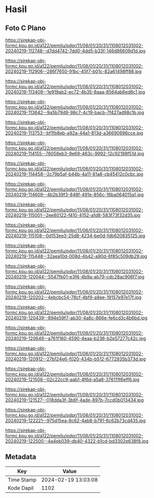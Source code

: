 # Hasil

## Foto C Plano

https://sirekap-obj-formc.kpu.go.id/a122/pemilu/pdpr/11/08/01/20/31/1108012031002-20240219-112748--d7dd4742-7dd0-4dd5-b33f-146d86609d1d.jpg

https://sirekap-obj-formc.kpu.go.id/a122/pemilu/pdpr/11/08/01/20/31/1108012031002-20240219-112906--286f7650-91bc-45f7-b01c-82a61498ff88.jpg

https://sirekap-obj-formc.kpu.go.id/a122/pemilu/pdpr/11/08/01/20/31/1108012031002-20240219-113409--1e919ab2-ec72-4b35-8aaa-8564ab6ed8c1.jpg

https://sirekap-obj-formc.kpu.go.id/a122/pemilu/pdpr/11/08/01/20/31/1108012031002-20240219-113642--9a5b79d9-98c7-4c19-bacb-7f427ad98c1b.jpg

https://sirekap-obj-formc.kpu.go.id/a122/pemilu/pdpr/11/08/01/20/31/1108012031002-20240219-113753--bf1fb8eb-a92a-44a1-813d-a36690696cce.jpg

https://sirekap-obj-formc.kpu.go.id/a122/pemilu/pdpr/11/08/01/20/31/1108012031002-20240219-114155--76058eb3-9e69-463c-9992-12c92198f51d.jpg

https://sirekap-obj-formc.kpu.go.id/a122/pemilu/pdpr/11/08/01/20/31/1108012031002-20240219-114458--2c79b5af-b44b-4a11-81a8-cb45412c0cbc.jpg

https://sirekap-obj-formc.kpu.go.id/a122/pemilu/pdpr/11/08/01/20/31/1108012031002-20240219-114609--4b2b39f3-848f-491e-856c-16ba064015a1.jpg

https://sirekap-obj-formc.kpu.go.id/a122/pemilu/pdpr/11/08/01/20/31/1108012031002-20240219-115001--2ee80122-f410-4152-a1d8-583f73f32d35.jpg

https://sirekap-obj-formc.kpu.go.id/a122/pemilu/pdpr/11/08/01/20/31/1108012031002-20240219-115108--0d153ee3-25d8-4234-be0d-fdb620835125.jpg

https://sirekap-obj-formc.kpu.go.id/a122/pemilu/pdpr/11/08/01/20/31/1108012031002-20240219-115448--32aea10d-008d-4b42-a90d-6f85c509db29.jpg

https://sirekap-obj-formc.kpu.go.id/a122/pemilu/pdpr/11/08/01/20/31/1108012031002-20240219-120044--5547fb01-e3f4-4b9a-ab79-cdc28ac906f7.jpg

https://sirekap-obj-formc.kpu.go.id/a122/pemilu/pdpr/11/08/01/20/31/1108012031002-20240219-120202--4ebcbc54-78cf-4bf9-a8ee-19157e97e17f.jpg

https://sirekap-obj-formc.kpu.go.id/a122/pemilu/pdpr/11/08/01/20/31/1108012031002-20240219-120439--894e59f7-ab30-4a8c-866e-fe6cd3c4b6bd.jpg

https://sirekap-obj-formc.kpu.go.id/a122/pemilu/pdpr/11/08/01/20/31/1108012031002-20240219-120649--a761f160-4590-4eaa-b236-b2e57277c42c.jpg

https://sirekap-obj-formc.kpu.go.id/a122/pemilu/pdpr/11/08/01/20/31/1108012031002-20240219-120912--27b124e6-f020-434b-b512-6772935b373d.jpg

https://sirekap-obj-formc.kpu.go.id/a122/pemilu/pdpr/11/08/01/20/31/1108012031002-20240219-121508--02c22cc9-aab1-4f6d-a5a8-376111f6eff6.jpg

https://sirekap-obj-formc.kpu.go.id/a122/pemilu/pdpr/11/08/01/20/31/1108012031002-20240219-121527--018dda3f-3b6f-4ade-897b-7ccd0b013434.jpg

https://sirekap-obj-formc.kpu.go.id/a122/pemilu/pdpr/11/08/01/20/31/1108012031002-20240219-122221--975d15ea-8c62-4ab8-b791-6c62b73cd435.jpg

https://sirekap-obj-formc.kpu.go.id/a122/pemilu/pdpr/11/08/01/20/31/1108012031002-20240219-122500--4a4eb039-db40-4322-b1cd-bd3302e638f8.jpg


## Metadata

| Key        | Value               |
| ---------- | ------------------- |
| Time Stamp | 2024-02-19 13:03:08 |
| Kode Dapil | 1102                |



